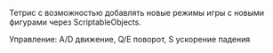 Тетрис с возможностью добавлять новые режимы игры с новыми фигурами через ScriptableObjects.

Управление: A/D движение, Q/E поворот, S ускорение падения